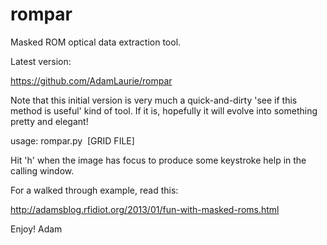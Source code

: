 rompar
======

Masked ROM optical data extraction tool.

Latest version:

  https://github.com/AdamLaurie/rompar

Note that this initial version is very much a quick-and-dirty 'see if this method is useful'
kind of tool. If it is, hopefully it will evolve into something pretty and elegant!

  usage: rompar.py <IMAGE> <BITS PER GROUP> <ROWS PER GROUP> [GRID FILE]

Hit 'h' when the image has focus to produce some keystroke help in the calling window.

For a walked through example, read this:

  http://adamsblog.rfidiot.org/2013/01/fun-with-masked-roms.html

Enjoy!
Adam
